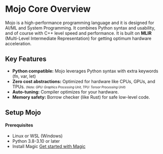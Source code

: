 # Mojo Core Overview

Mojo is a high-performance programming language and it is designed for AI/ML and System Programming.
It combines Python syntax and usability, and of course with C++ level speed and performance.
It is built on **MLIR** (Multi-Level Intermediate Representation) for getting optimum hardware acceleration.

## Key Features

- **Python compatible:** Mojo leverages Python syntax with extra keywords (fn, var, let)
- **Zero cost abstractions:** Optimized for hardware like CPUs, GPUs, and TPUs. <span style="font-size: 10px;">(*Note: GPU: Graphics Processing Unit, TPU: Tensor Processing Unit*)</small>
- **Auto-tuning:** Compiler optimizes for your hardware.
- **Memory safety:** Borrow checker (like Rust) for safe low-level code.

## Setup Mojo

#### Prerequisites

- Linux or WSL (Windows)
- Python 3.8-3.10 or later
- Install Magic [Get started with Magic](https://docs.modular.com/magic)

